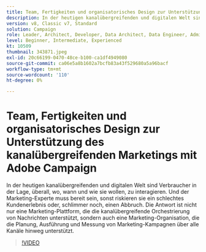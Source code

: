 ```yaml
---
title: Team, Fertigkeiten und organisatorisches Design zur Unterstützung des kanalübergreifenden Marketings mit Adobe Campaign
description: In der heutigen kanalübergreifenden und digitalen Welt sind Verbraucher in der Lage, überall, wo, wann und wie sie wollen, zu interagieren.
version: v8, Classic v7, Standard
solution: Campaign
role: Leader, Architect, Developer, Data Architect, Data Engineer, Admin, User
level: Beginner, Intermediate, Experienced
kt: 10509
thumbnail: 343871.jpeg
exl-id: 20c66199-0470-48ce-b100-ca1df4949080
source-git-commit: ca06e5a8b1602a7bcfb83a43f529680a5a96bacf
workflow-type: tm+mt
source-wordcount: '110'
ht-degree: 0%

---
```


# Team, Fertigkeiten und organisatorisches Design zur Unterstützung des kanalübergreifenden Marketings mit Adobe Campaign

In der heutigen kanalübergreifenden und digitalen Welt sind Verbraucher in der Lage, überall, wo, wann und wie sie wollen, zu interagieren. Und der Marketing-Experte muss bereit sein, sonst riskieren sie ein schlechtes Kundenerlebnis oder, schlimmer noch, einen Abbruch. Die Antwort ist nicht nur eine Marketing-Plattform, die die kanalübergreifende Orchestrierung von Nachrichten unterstützt, sondern auch eine Marketing-Organisation, die die Planung, Ausführung und Messung von Marketing-Kampagnen über alle Kanäle hinweg unterstützt.

>[!VIDEO](https://video.tv.adobe.com/v/343871/?quality=12&learn=on)
